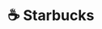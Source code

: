 # ☕ Starbucks
<!--
> 배포한 주소 : 
> [Starbucks](https://gregarious-crisp-1f1109.netlify.app/)

[![Netlify Status](https://api.netlify.com/api/v1/badges/9f2f756f-e1fc-48d9-9c07-b7d7433d8aaa/deploy-status)](https://app.netlify.com/sites/gregarious-crisp-1f1109/overview)

-->
